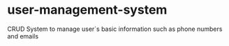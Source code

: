 # user-management-system
CRUD System to manage user`s basic information such as phone numbers and emails
